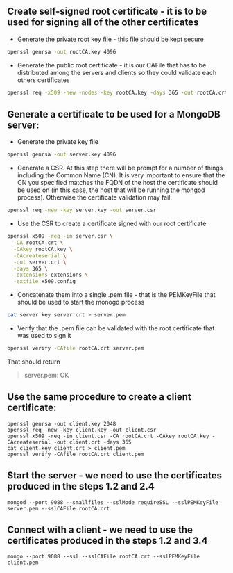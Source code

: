 ## Create self-signed root certificate - it is to be used for signing all of the other certificates
- Generate the private root key file - this file should be kept secure
```bash
openssl genrsa -out rootCA.key 4096 
```

- Generate the public root certificate - it is our CAFile that has to be distributed among the servers and clients so they could validate each others certificates
```bash
openssl req -x509 -new -nodes -key rootCA.key -days 365 -out rootCA.crt
```

## Generate a certificate to be used for a MongoDB server:
- Generate the private key file
```bash
openssl genrsa -out server.key 4096 
```

- Generate a CSR. At this step there will be prompt for a number of things including the Common Name (CN). It is very important to ensure that the CN you specified matches the FQDN of the host the certificate should be used on (in this case, the host that will be running the mongod process). Otherwise the certificate validation may fail.
```bash
openssl req -new -key server.key -out server.csr
```

- Use the CSR to create a certificate signed with our root certificate
```bash
openssl x509 -req -in server.csr \
  -CA rootCA.crt \
  -CAkey rootCA.key \
  -CAcreateserial \
  -out server.crt \
  -days 365 \
  -extensions extensions \
  -extfile x509.config
```

- Concatenate them into a single .pem file - that is the PEMKeyFile that should be used to start the monogd process
```bash
cat server.key server.crt > server.pem
```

- Verify that the .pem file can be validated with the root certificate that was used to sign it
```bash
openssl verify -CAfile rootCA.crt server.pem 
```

That should return

> server.pem: OK

## Use the same procedure to create a client certificate:
    openssl genrsa -out client.key 2048
    openssl req -new -key client.key -out client.csr
    openssl x509 -req -in client.csr -CA rootCA.crt -CAkey rootCA.key -CAcreateserial -out client.crt -days 365
    cat client.key client.crt > client.pem
    openssl verify -CAfile rootCA.crt client.pem

## Start the server - we need to use the certificates produced in the steps 1.2 and 2.4
    mongod --port 9088 --smallfiles --sslMode requireSSL --sslPEMKeyFile server.pem --sslCAFile rootCA.crt
## Connect with a client - we need to use the certificates produced in the steps 1.2 and 3.4
    mongo --port 9088 --ssl --sslCAFile rootCA.crt --sslPEMKeyFile client.pem 
